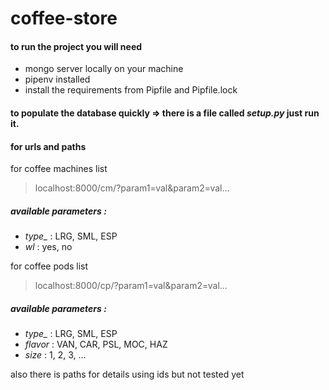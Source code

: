 # coffee-store

#### to run the project you will need 

* mongo server locally on your machine 
* pipenv installed 
* install the requirements from Pipfile and Pipfile.lock

#### to populate the database quickly => there is a file called *setup.py* just run it.

#### for urls and paths

for coffee machines list
> localhost:8000/cm/?param1=val&param2=val...
##### available parameters :
  * *type_* : LRG, SML, ESP
  * *wl* : yes, no


for coffee pods list
> localhost:8000/cp/?param1=val&param2=val...
##### available parameters :
  * *type_* : LRG, SML, ESP
  * *flavor* : VAN, CAR, PSL, MOC, HAZ
  * *size* : 1, 2, 3, ...


also there is paths for details using ids but not tested yet
